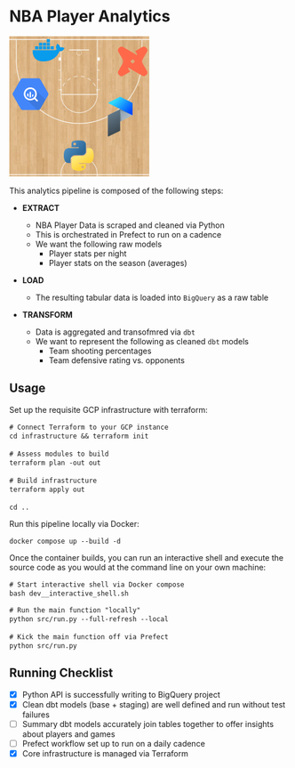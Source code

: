 # NBA Player Analytics

<img src=".local/nba_dbt.png" width=50%>

This analytics pipeline is composed of the following steps:

* **EXTRACT**
  * NBA Player Data is scraped and cleaned via Python
  * This is orchestrated in Prefect to run on a cadence
  * We want the following raw models
    * Player stats per night
    * Player stats on the season (averages)
  
* **LOAD**
  * The resulting tabular data is loaded into `BigQuery` as a raw table
  
* **TRANSFORM**
  * Data is aggregated and transofmred via `dbt`
  * We want to represent the following as cleaned `dbt` models
    * Team shooting percentages
    * Team defensive rating vs. opponents

## Usage

Set up the requisite GCP infrastructure with terraform:

```
# Connect Terraform to your GCP instance
cd infrastructure && terraform init

# Assess modules to build
terraform plan -out out

# Build infrastructure
terraform apply out

cd ..
```

Run this pipeline locally via Docker:

```
docker compose up --build -d
```

Once the container builds, you can run an interactive shell and execute the source code as you would at the command line on your own machine:

```
# Start interactive shell via Docker compose
bash dev__interactive_shell.sh
```

```
# Run the main function "locally"
python src/run.py --full-refresh --local

# Kick the main function off via Prefect
python src/run.py
```

## Running Checklist
- [x] Python API is successfully writing to BigQuery project 
- [x] Clean dbt models (base + staging) are well defined and run without test failures
- [ ] Summary dbt models accurately join tables together to offer insights about players and games
- [ ] Prefect workflow set up to run on a daily cadence
- [x] Core infrastructure is managed via Terraform
